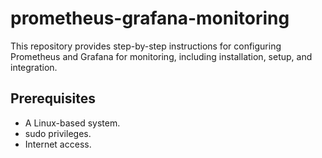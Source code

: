# prometheus-grafana-monitoring


This repository provides step-by-step instructions for configuring Prometheus and Grafana for monitoring, including installation, setup, and integration.

## Prerequisites

- A Linux-based system.
- sudo privileges.
- Internet access.


